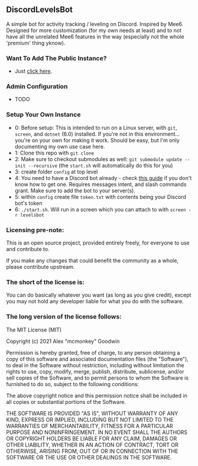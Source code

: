 DiscordLevelsBot
----------------

A simple bot for activity tracking / leveling on Discord. Inspired by Mee6. Designed for more customization (for my own needs at least) and to not have all the unrelated Mee6 features in the way (especially not the whole 'premium' thing yknow).

### Want To Add The Public Instance?

- Just [click here](https://discord.com/api/oauth2/authorize?client_id=915501392519651358&permissions=2415922176&scope=bot%20applications.commands).

### Admin Configuration

- TODO

### Setup Your Own Instance

- 0: Before setup: This is intended to run on a Linux server, with `git`, `screen`, and `dotnet` (6.0) installed. If you're not in this environment... you're on your own for making it work. Should be easy, but I'm only documenting my own use case here.
- 1: Clone this repo with `git clone`
- 2: Make sure to checkout submodules as well: `git submodule update --init --recursive` (the `start.sh` will automatically do this for you)
- 3: create folder `config` at top level
- 4: You need to have a Discord bot already - check [this guide](https://discordpy.readthedocs.io/en/stable/discord.html) if you don't know how to get one. Requires messages intent, and slash commands grant. Make sure to add the bot to your server(s).
- 5: within `config` create file `token.txt` with contents being your Discord bot's token
- 6: `./start.sh`. Will run in a screen which you can attach to with `screen -r levelsbot`

### Licensing pre-note:

This is an open source project, provided entirely freely, for everyone to use and contribute to.

If you make any changes that could benefit the community as a whole, please contribute upstream.

### The short of the license is:

You can do basically whatever you want (as long as you give credit), except you may not hold any developer liable for what you do with the software.

### The long version of the license follows:

The MIT License (MIT)

Copyright (c) 2021 Alex "mcmonkey" Goodwin

Permission is hereby granted, free of charge, to any person obtaining a copy
of this software and associated documentation files (the "Software"), to deal
in the Software without restriction, including without limitation the rights
to use, copy, modify, merge, publish, distribute, sublicense, and/or sell
copies of the Software, and to permit persons to whom the Software is
furnished to do so, subject to the following conditions:

The above copyright notice and this permission notice shall be included in all
copies or substantial portions of the Software.

THE SOFTWARE IS PROVIDED "AS IS", WITHOUT WARRANTY OF ANY KIND, EXPRESS OR
IMPLIED, INCLUDING BUT NOT LIMITED TO THE WARRANTIES OF MERCHANTABILITY,
FITNESS FOR A PARTICULAR PURPOSE AND NONINFRINGEMENT. IN NO EVENT SHALL THE
AUTHORS OR COPYRIGHT HOLDERS BE LIABLE FOR ANY CLAIM, DAMAGES OR OTHER
LIABILITY, WHETHER IN AN ACTION OF CONTRACT, TORT OR OTHERWISE, ARISING FROM,
OUT OF OR IN CONNECTION WITH THE SOFTWARE OR THE USE OR OTHER DEALINGS IN THE
SOFTWARE.